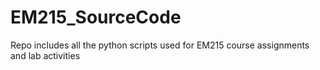 # EM215_SourceCode
Repo includes all the python scripts used for EM215 course assignments and lab activities

